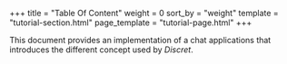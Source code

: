 +++
title = "Table Of Content"
weight = 0
sort_by = "weight"
template = "tutorial-section.html"
page_template = "tutorial-page.html"
+++

This document provides an implementation of a chat applications that introduces the different concept used by *Discret*.
